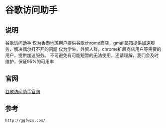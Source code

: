 # 谷歌访问助手

## 说明

谷歌访问助手
    仅为香港地区用户提供谷歌chrome商店，gmail邮箱提供加速服务，解决偶尔打不开的问题
    仅为学生，外贸人群，chrome扩展商店用户等需要的用户，提供加速服务。
    不可避免有可能短暂的无法使用，还请理解，我们会及时维护，保证95%的可用率


## 官网

[谷歌访问助手官网](http://ggfwzs.com/)

## 参考

```
http://ggfwzs.com/
```

